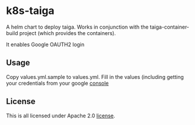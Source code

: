 # k8s-taiga

A helm chart to deploy taiga.
Works in conjunction with the taiga-container-build
project (which provides the containers).

It enables Google OAUTH2 login

## Usage

Copy values.yml.sample to values.yml. Fill
in the values (including getting your credentials
from your google [console](https://console.developers.google.com/apis/credentials)

## License

This is all licensed under Apache 2.0
[license](https://www.apache.org/licenses/LICENSE-2.0).

